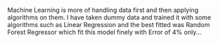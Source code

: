 Machine Learning is more of handling data first and then applying algorithms on them. I have taken dummy data and trained it with some algorithms such as Linear Regression and the best fitted was Random Forest Regressor which fit this model finely with Error of 4% only...

